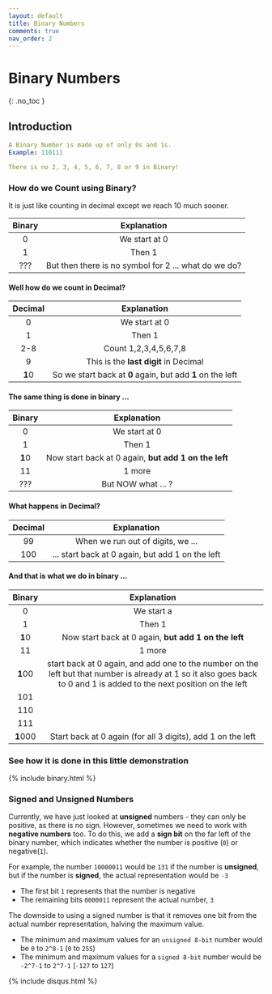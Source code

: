 ```yaml
---
layout: default
title: Binary Numbers
comments: true
nav_order: 2
---
```


# Binary Numbers
{: .no_toc }



## Introduction

```yaml
A Binary Number is made up of only 0s and 1s.
Example: 110111

There is no 2, 3, 4, 5, 6, 7, 8 or 9 in Binary!
```

### How do we Count using Binary?
It is just like counting in decimal except we reach 10 much sooner.



| Binary       | Explanation       |
|:------------:|:-----------------:|
| 0            | We start at 0     |
| 1            | Then 1            |
| ???          | But then there is no symbol for 2 ... what do we do?  |


#### Well how do we count in Decimal?

| Decimal       | Explanation            |
|:-------------:|:----------------------:|
| 0            | We start at 0          |
| 1            | Then 1                 |
| 2-8          | Count 1,2,3,4,5,6,7,8  |
| 9            | This is the **last digit** in Decimal|
|**1**0        | So we start back at **0** again, but add **1** on the left|

#### The same thing is done in binary ...

| Binary       | Explanation            |
|:------------:|:----------------------:|
| 0            | We start at 0          |
| 1            | Then 1        |
| **1**0     | Now start back at 0 again, **but add 1 on the left**|
| 11         | 1 more           |
|???         | But NOW what ... ?|


#### What happens in Decimal?


| Decimal       | Explanation            |
|:-------------:|:----------------------:|
|	99	 |	When we run out of digits, we ...|
|	100	 |	... start back at 0 again, but add 1 on the left|

#### And that is what we do in binary ...


| Binary     | Explanation   |
|:----------:|:-------------:|
| 0          | We start a    |
| 1          | Then 1        |
| **1**0     | Now start back at 0 again, **but add 1 on the left**|
| 11         | 1 more        |
| **1**00    | start back at 0 again, and add one to the number on the left but that number is already at 1 so it also goes back to 0 and 1 is added to the next position on the left|
| 101        | |
| 110        | |
| 111        | |
| **1**000   |Start back at 0 again (for all 3 digits), add 1 on the left|




### See how it is done in this little demonstration

{% include binary.html %}


### Signed and Unsigned Numbers
Currently, we have just looked at **unsigned** numbers - they can only be positive, as there is no sign.
However, sometimes we need to work with **negative numbers** too. To do this, we add a **sign bit** on the far left of the binary number, which indicates whether the number is positive (`0`) or negative(`1`).

For example, the number `10000011` would be `131` if the number is **unsigned**, but if the number is **signed**, the actual representation would be `-3`
 - The first bit `1` represents that the number is negative
 - The remaining bits `0000011` represent the actual number, `3`

The downside to using a signed number is that it removes one bit from the actual number representation, halving the maximum value.
- The minimum and maximum values for an `unsigned 8-bit` number would be `0` to `2^8-1` (`0` to `255`)
- The minimum and maximum values for a `signed 8-bit` number would be `-2^7-1` to `2^7-1` (`-127` to `127`)

{% include disqus.html %}
